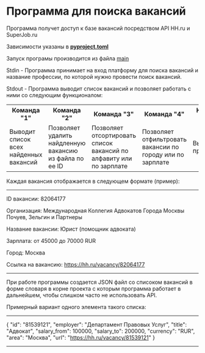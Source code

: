 # Программа для поиска вакансий 
Программа получет доступ к базе вакансий посредством API HH.ru и SuperJob.ru

Зависимости указаны в [**pyproject.toml**](https://github.com/VladimirBek/coursework_4/blob/main/pyproject.toml)

Запуск програмы производится из файла [main](https://github.com/VladimirBek/coursework_4/blob/main/main.py)

Stdin - Программа принимает на вход платформу для поиска вакансий и название профессии, по которой нужно провести поиск вакансий.

Stdout - Программа выводит список вакансий и позволяет работать с ними со следующим функционалом:

<table>
    <tr>
        <th>Команда "1"</th>
        <th>Команда "2"</th>
        <th>Команда "3"</th>
        <th>Команда "4"</th>
        <th>Команда "0"</th>
    </tr>
    <tr>
        <td>Выводит список всех найденных вакансий</td>
        <td>Позволяет удалить найдленную вакансию из файла по ее ID</td>
        <td>Позволяет отсортировать список вакансий по алфавиту или по зарплате</td>
        <td>Позволяет отфильтровать вакансии по городу или по зарплате</td>
        <td>Выход из программы</td>
    </tr>
</table>

Каждая вакансия отображается в следующем формате (пример):

---
ID вакансии: 82064177

Организация: Международная Коллегия Адвокатов Города Москвы Почуев, Зельгин и Партнеры

Название вакансии: Юрист (помощник адвоката)

Зарплата: от 45000 до 70000 RUR

Город: Москва

Ссылка на вакансию: https://hh.ru/vacancy/82064177

---

При работе программы создается JSON файл со списоком вакансий в форме словаря в корне проекта с которым программа работает в дальнейшем, чтобы слишком часто не использовать API.

Примерный вариант одного элемента такого списка:

---
{
    "id": "81539121",
    "employer": "Департамент Правовых Услуг",
    "title": "Адвокат",
    "salary_from": 100000,
    "salary_to": 200000,
    "currency": "RUR",
    "area": "Москва",
    "url": "https://hh.ru/vacancy/81539121"
  }
  
---
